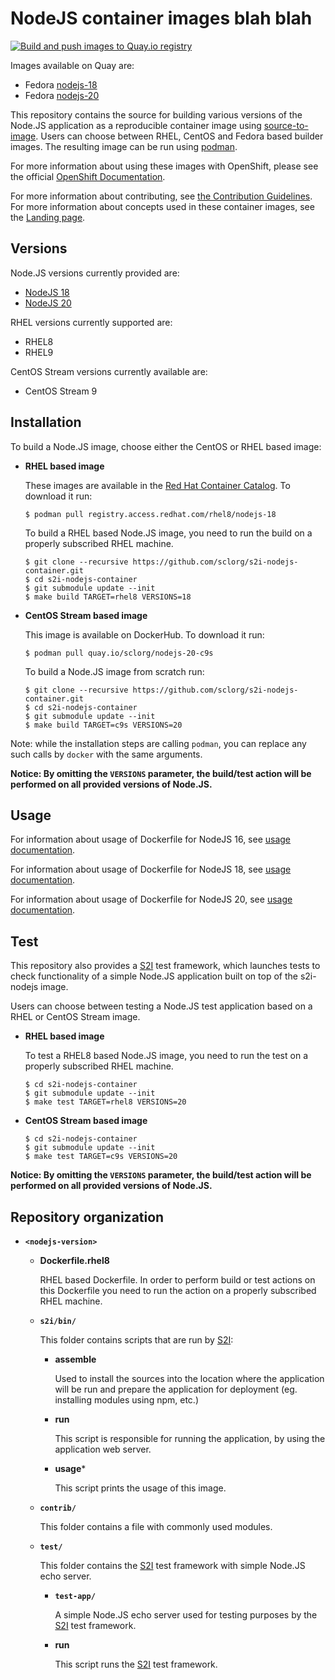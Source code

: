 NodeJS container images blah blah
====================

[![Build and push images to Quay.io registry](https://github.com/sclorg/s2i-nodejs-container/actions/workflows/build-and-push.yml/badge.svg)](https://github.com/sclorg/s2i-nodejs-container/actions/workflows/build-and-push.yml)

Images available on Quay are:
* Fedora [nodejs-18](https://quay.io/repository/fedora/nodejs-18)
* Fedora [nodejs-20](https://quay.io/repository/fedora/nodejs-20)

This repository contains the source for building various versions of
the Node.JS application as a reproducible container image using
[source-to-image](https://github.com/openshift/source-to-image).
Users can choose between RHEL, CentOS and Fedora based builder images.
The resulting image can be run using [podman](https://github.com/containers/libpod).

For more information about using these images with OpenShift, please see the
official [OpenShift Documentation](https://docs.okd.io/latest/using_images/s2i_images/nodejs.html).

For more information about contributing, see
[the Contribution Guidelines](https://github.com/sclorg/welcome/blob/master/contribution.md).
For more information about concepts used in these container images, see the
[Landing page](https://github.com/sclorg/welcome).


Versions
---------------
Node.JS versions currently provided are:
* [NodeJS 18](18)
* [NodeJS 20](20)

RHEL versions currently supported are:
* RHEL8
* RHEL9

CentOS Stream versions currently available are:
* CentOS Stream 9


Installation
---------------
To build a Node.JS image, choose either the CentOS or RHEL based image:
*  **RHEL based image**

    These images are available in the [Red Hat Container Catalog](https://access.redhat.com/containers/#/registry.access.redhat.com/rhel8/nodejs-20).
    To download it run:

    ```
    $ podman pull registry.access.redhat.com/rhel8/nodejs-18
    ```

    To build a RHEL based Node.JS image, you need to run the build on a properly
    subscribed RHEL machine.

    ```
    $ git clone --recursive https://github.com/sclorg/s2i-nodejs-container.git
    $ cd s2i-nodejs-container
    $ git submodule update --init
    $ make build TARGET=rhel8 VERSIONS=18
    ```

*  **CentOS Stream based image**

    This image is available on DockerHub. To download it run:

    ```
    $ podman pull quay.io/sclorg/nodejs-20-c9s
    ```

    To build a Node.JS image from scratch run:

    ```
    $ git clone --recursive https://github.com/sclorg/s2i-nodejs-container.git
    $ cd s2i-nodejs-container
    $ git submodule update --init
    $ make build TARGET=c9s VERSIONS=20
    ```

Note: while the installation steps are calling `podman`, you can replace any such calls by `docker` with the same arguments.

**Notice: By omitting the `VERSIONS` parameter, the build/test action will be performed
on all provided versions of Node.JS.**


Usage
-----

For information about usage of Dockerfile for NodeJS 16,
see [usage documentation](16/README.md).

For information about usage of Dockerfile for NodeJS 18,
see [usage documentation](18/README.md).

For information about usage of Dockerfile for NodeJS 20,
see [usage documentation](20/README.md).

Test
----
This repository also provides a [S2I](https://github.com/openshift/source-to-image) test framework,
which launches tests to check functionality of a simple Node.JS application built on top of the s2i-nodejs image.

Users can choose between testing a Node.JS test application based on a RHEL or CentOS Stream image.

*  **RHEL based image**

    To test a RHEL8 based Node.JS image, you need to run the test on a properly
    subscribed RHEL machine.

    ```
    $ cd s2i-nodejs-container
    $ git submodule update --init
    $ make test TARGET=rhel8 VERSIONS=20
    ```

*  **CentOS Stream based image**

    ```
    $ cd s2i-nodejs-container
    $ git submodule update --init
    $ make test TARGET=c9s VERSIONS=20
    ```

**Notice: By omitting the `VERSIONS` parameter, the build/test action will be performed
on all provided versions of Node.JS.**


Repository organization
------------------------
* **`<nodejs-version>`**

    * **Dockerfile.rhel8**

        RHEL based Dockerfile. In order to perform build or test actions on this
        Dockerfile you need to run the action on a properly subscribed RHEL machine.

    * **`s2i/bin/`**

        This folder contains scripts that are run by [S2I](https://github.com/openshift/source-to-image):

        *   **assemble**

            Used to install the sources into the location where the application
            will be run and prepare the application for deployment (eg. installing
            modules using npm, etc.)

        *   **run**

            This script is responsible for running the application, by using the
            application web server.

        *   **usage***

            This script prints the usage of this image.

    * **`contrib/`**

        This folder contains a file with commonly used modules.

    * **`test/`**

        This folder contains the [S2I](https://github.com/openshift/source-to-image)
        test framework with simple Node.JS echo server.

        * **`test-app/`**

            A simple Node.JS echo server used for testing purposes by the [S2I](https://github.com/openshift/source-to-image) test framework.

        * **run**

            This script runs the [S2I](https://github.com/openshift/source-to-image) test framework.

